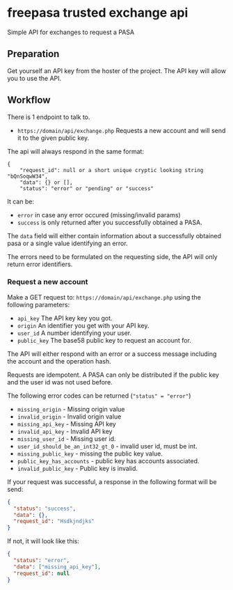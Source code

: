 # freepasa trusted exchange api

Simple API for exchanges to request a PASA

## Preparation

Get yourself an API key from the hoster of the project. The API key will allow you to use the API.

## Workflow

There is 1 endpoint to talk to.

 - `https://domain/api/exchange.php`
   Requests a new account and will send it to the given public key.
   
The api will always respond in the same format:

```
{
    "request_id": null or a short unique cryptic looking string "bQnSoqwW34",
    "data": {} or [],
    "status": "error" or "pending" or "success"
``` 

It can be:
 - `error` in case any error occured (missing/invalid params)
 - `success` is only returned after you successfully obtained a PASA.

The `data` field will either contain information about a successfully obtained pasa
or a single value identifying an error.

The errors need to be formulated on the requesting side, the API will only return error
identifiers.

### Request a new account

Make a GET request to: `https://domain/api/exchange.php` using the following parameters:

 - `api_key` The API key key you got.
 - `origin` An identifier you get with your API key. 
 - `user_id` A number identifying your user.
 - `public_key` The base58 public key to request an account for.

The API will either respond with an error or a success message including the account
and the operation hash.

Requests are idempotent. A PASA can only be distributed if the public key
and the user id was not used before.

The following error codes can be returned (`"status" = "error"`)

 - `missing_origin` - Missing origin value
 - `invalid_origin` - Invalid origin value
 - `missing_api_key` - Missing API key
 - `invalid_api_key` - Invalid API key
 - `missing_user_id` - Missing user id.
 - `user_id_should_be_an_int32_gt_0` - invalid user id, must be int.
 - `missing_public_key` - missing the public key value.
 - `public_key_has_accounts` - public key has accounts associated.
 - `invalid_public_key` - Public key is invalid.

If your request was successful, a response in the following format will be send:

``` json
{
  "status": "success",
  "data": {},
  "request_id": "Hsdkjndjks"
}
```

If not, it will look like this:

``` json
{
  "status": "error",
  "data": ["missing_api_key"],
  "request_id": null
}
```
